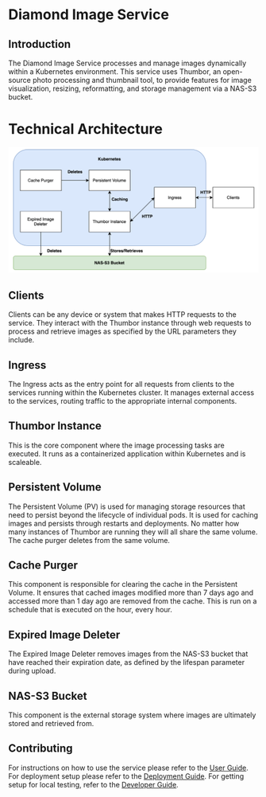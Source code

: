 # Diamond Image Service

## Introduction

The Diamond Image Service processes and manage images dynamically within a Kubernetes environment. This service uses Thumbor, an open-source photo processing and thumbnail tool, to provide features for image visualization, resizing, reformatting, and storage management via a NAS-S3 bucket.

# Technical Architecture

![Thumbor Architecture](thumbor/assets/ThumborArchitecture.png)

## Clients
Clients can be any device or system that makes HTTP requests to the service. They interact with the Thumbor instance through web requests to process and retrieve images as specified by the URL parameters they include.

## Ingress  
The Ingress acts as the entry point for all requests from clients to the services running within the Kubernetes cluster. It manages external access to the services, routing traffic to the appropriate internal components.

## Thumbor Instance 
This is the core component where the image processing tasks are executed. It runs as a containerized application within Kubernetes and is scaleable.

## Persistent Volume 
The Persistent Volume (PV) is used for managing storage resources that need to persist beyond the lifecycle of individual pods. It is used for caching images and persists through restarts and deployments. No matter how many instances of Thumbor are running they will all share the same volume. The cache purger deletes from the same volume.

## Cache Purger
This component is responsible for clearing the cache in the Persistent Volume. It ensures that cached images modified more than 7 days ago and accessed more than 1 day ago are removed from the cache. This is run on a schedule that is executed on the hour, every hour.

## Expired Image Deleter
The Expired Image Deleter removes images from the NAS-S3 bucket that have reached their expiration date, as defined by the lifespan parameter during upload. 

## NAS-S3 Bucket
This component is the external storage system where images are ultimately stored and retrieved from.

## Contributing
For instructions on how to use the service please refer to the [User Guide](/docs/user_guide.md).
For deployment setup please refer to the [Deployment Guide](/docs/deployment_guide.md).
For getting setup for local testing, refer to the [Developer Guide](/docs/developer_setup.md).
